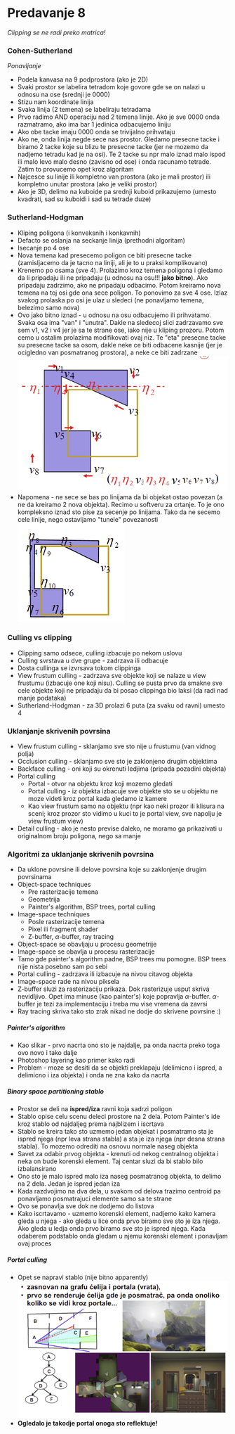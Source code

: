 # Predavanje 8
*Clipping se ne radi preko matrica!*

### Cohen-Sutherland
*Ponavljanje*
- Podela kanvasa na 9 podprostora (ako je 2D)
- Svaki prostor se labelira tetradom koje govore gde se on nalazi u odnosu na ose (srednji je 0000)
- Stizu nam koordinate linija
- Svaka linija (2 temena) se labeliraju tetradama
- Prvo radimo AND operaciju nad 2 temena linije. Ako je sve 0000 onda razmatramo, ako ima bar 1 jedinica odbacujemo liniju
- Ako obe tacke imaju 0000 onda se trivijalno prihvataju
- Ako ne, onda linija negde sece nas prostor. Gledamo presecne tacke i biramo 2 tacke koje su blizu te presecne tacke (jer ne mozemo da nadjemo tetradu kad je na osi). Te 2 tacke su npr malo iznad malo ispod ili malo levo malo desno (zavisno od ose) i onda racunamo tetrade. Zatim to provucemo opet kroz algoritam
- Najcesce su linije ili kompletno van prostora (ako je mali prostor) ili kompletno unutar prostora (ako je veliki prostor)
- Ako je 3D, delimo na kuboide pa srednji kuboid prikazujemo (umesto kvadrati, sad su kuboidi i sad su tetrade duze)

### Sutherland-Hodgman
- Kliping poligona (i konveksnih i konkavnih)
- Defacto se oslanja na seckanje linija (prethodni algoritam)
- Isecanje po 4 ose
- Nova temena kad presecemo poligon ce biti presecne tacke (zamisljacemo da je tacno na liniji, ali je to u praksi komplikovano)
- Krenemo po osama (sve 4). Prolazimo kroz temena poligona i gledamo da li pripadaju ili ne pripadaju (u odnosu na osu!!! **jako bitno**). Ako pripadaju zadrzimo, ako ne pripadaju odbacimo. Potom kreiramo nova temena na toj osi gde ona sece poligon. To ponovimo za sve 4 ose. Izlaz svakog prolaska po osi je ulaz u sledeci (ne ponavljamo temena, belezimo samo nova)
- Ovo jako bitno iznad - u odnosu na osu odbacujemo ili prihvatamo. Svaka osa ima "van" i "unutra". Dakle na sledecoj slici zadrzavamo sve sem v1, v2 i v4 jer je sa te strane ose, iako nije u kliping prozoru. Potom cemo u ostalim prolazima modifikovati ovaj niz. Te "eta" presecne tacke su presecne tacke sa osom, dakle neke ce biti odbacene kasnije (jer je ocigledno van posmatranog prostora), a neke ce biti zadrzane
![Sutherland-Hodgman](img/sutherland-hodgman.png)
- Napomena - ne sece se bas po linijama da bi objekat ostao povezan (a ne da kreiramo 2 nova objekta). Recimo u softveru za crtanje. To je ono kompleksno iznad sto pise za secenje po linijama. Tako da ne secemo cele linije, nego ostavljamo "tunele" povezanosti
![Tuneli povezanosti](img/tuneli-povezanosti.png)

### Culling vs clipping
- Clipping samo odsece, culling izbacuje po nekom uslovu
- Culling svrstava u dve grupe - zadrzava ili odbacuje
- Dosta cullinga se izvrsava tokom clippinga
- View frustum culling - zadrzava sve objekte koji se nalaze u view frustumu (izbacuje one koji nisu). Culling se pusta prvo da smakne sve cele objekte koji ne pripadaju da bi posao clippinga bio laksi (da radi nad manje podataka)
- Sutherland-Hodgman - za 3D prolazi 6 puta (za svaku od ravni) umesto 4

### Uklanjanje skrivenih povrsina
- View frustum culling - sklanjamo sve sto nije u frustumu (van vidnog polja)
- Occlusion culling - sklanjamo sve sto je zaklonjeno drugim objektima
- Backface culling - oni koji su okrenuti ledjima (pripada pozadini objekta)
- Portal culling
    - Portal - otvor na objektu kroz koji mozemo gledati
    - Portal culling - iz objekta izbacuje sve objekte sto se u objektu ne moze videti kroz portal kada gledamo iz kamere
    - Kao view frustum samo na objektu (npr kao neki prozor ili klisura na sceni; kroz prozor sto vidimo u kuci to je portal view, sve napolju je view frustum view)
- Detail culling - ako je nesto previse daleko, ne moramo ga prikazivati u originalnom broju poligona, nego sa manje

### Algoritmi za uklanjanje skrivenih povrsina
- Da uklone povrsine ili delove povrsina koje su zaklonjenje drugim povrsinama
- Object-space techniques
    - Pre rasterizacije temena
    - Geometrija
    - Painter's algorithm, BSP trees, portal culling
- Image-space techniques
    - Posle rasterizacije temena
    - Pixel ili fragment shader
    - Z-buffer, $\alpha$-buffer, ray tracing
- Object-space se obavljaju u procesu geometrije
- Image-space se obavlja u procesu rasterizacije
- Tamo gde painter's algorithm padne, BSP trees mu pomogne. BSP trees nije nista posebno sam po sebi
- Portal culling - zadrzava ili izbacuje na nivou citavog objekta
- Image-space rade na nivou piksela
- Z-buffer sluzi za rasterizaciju prikaza. Dok rasterizuje usput skriva nevidljivo. Opet ima minuse (kao painter's) koje popravlja $\alpha$-buffer. $\alpha$-buffer je tezi za implementaciju i treba mu vise vremena da zavrsi
- Ray tracing skriva tako sto zrak nikad ne dodje do skrivene povrsine :)

##### Painter's algorithm
- Kao slikar - prvo nacrta ono sto je najdalje, pa onda nacrta preko toga ovo novo i tako dalje
- Photoshop layering kao primer kako radi
- Problem - moze se desiti da se objekti preklapaju (delimicno i ispred, a delimicno i iza objekta) i onda ne zna kako da nacrta

##### Binary space partitioning stablo
- Prostor se deli na **ispred/iza** ravni koja sadrzi poligon
- Stablo opise celu scenu deleci prostore na 2 dela. Potom Painter's ide kroz stablo od najdaljeg prema najblizem i iscrtava
- Stablo se kreira tako sto uzmemo jedan objekat i posmatramo sta je ispred njega (npr leva strana stabla) a sta je iza njega (npr desna strana stabla). To mozemo odrediti na osnovu normale naseg objekta
- Savet za odabir prvog objekta - krenuti od nekog centralnog objekta i neka on bude korenski element. Taj centar sluzi da bi stablo bilo izbalansirano
- Ono sto je malo ispred malo iza naseg posmatranog objekta, to delimo na 2 dela. Jedan je ispred jedan iza
- Kada razdvojimo na dva dela, u svakom od delova trazimo centroid pa ponavljamo posmatrajuci elemente samo sa te strane
- Ovo se ponavlja sve dok ne dodjemo do listova
- Kako iscrtavamo - uzmemo korenski element, nadjemo kako kamera gleda u njega - ako gleda u lice onda prvo biramo sve sto je iza njega. Ako gleda u ledja onda prvo biramo sve sto je ispred njega. Kada odaberem podstablo onda gledam u njemu korenski element i ponavljam ovaj proces

##### Portal culling
- Opet se napravi stablo (nije bitno apparently)
![Portal culling](img/portal-culling.png)
- **Ogledalo je takodje portal onoga sto reflektuje!**